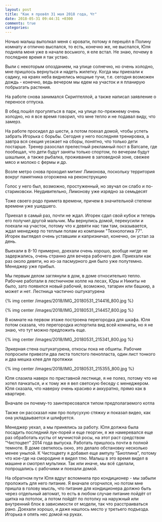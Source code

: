 ```yaml
---
layout: post
title: "Как я провёл 31 мая 2018 года, Чт"
date: 2018-05-31 09:44:31 +0300
comments: true
categories: 
---
```

Ночью малыш вытолкал меня с кровати, потому я перешёл в Полину комнату и отлично выспался, то есть, конечно же, не выспался, Юля подняла меня уже в начале восьмого, я еле встал. Не знаю, почему в последнее время я так устаю.

Выли с некоторым опозданием, на улице солнечно, но очень холодно, мне пришлось вернуться и надеть жилетку. Когда мы приехали к садику, на краях неба виднелись мощные тучи, т.е. сегодня возможен дождь - конечно, ведь вечером мы едем на участок и я планирую побрызгать растения.

На работе снова занимался Скриптеллой, а также написал заявление о переносе отпуска.

В обед пошёл прогуляться в парк, на улице по-прежнему очень холодно, но я все время говорил, что мне тепло и не подавал виду, что замерз.

На работе просидел до шести, а потом поехал домой, чтобы успеть забрать Игорька с борьбы. Сегодня у него последняя тренировка, а завтра вся секция уезжает на сборы, понятно, что только дети постарше. Тренер разослал прелестный рекламный пост в Ватсапе, где пообещал, что дети будут заняты только спортом, по вечерам будут шашлыки, а также рыбалка, проживание в заповедной зоне, свежее мясо и молоко с фермы и др.

Возле метро снова проходил митинг Лимонова, поскольку территория вокруг памятника огорожена на реконструкцию

Голос у него был, возможно, простуженный, но звучал он слабо и по-стариковски. Неудивительно, Лимонову уже изрядно за семьдесят

Тоже своего родо примета времени, причем в значительной степени времени уже ушедшего.

Приехал в самый раз, почти не ждал. Игорек сдал свой кубок и теперь его получил другой мальчик. Мы вернулись домой, перекусили и поехали на участок, потому что к девяти нас там там, оказывается, ждал менеджер по теплым полам из компании "Технологика 77". Игорек выглядел очень уставшим и капризничал, конечно, он устал за день.

Выехали в 8-10 примерно, доехали очень хорошо, вообще нигде не задержались, очень странно для вечера рабочего дня. Приехали как раз около девяти, но из-за пасмурного дня было уже полутемно. Менеджер уже прибыл.

Мы первым делом заглянули в дом, в доме относительно тепло. Рабочие работали в лестничном холле на лесах, Юры и Никиты не было, зато появился новый рабочий, возможно, татарин или башкир, а может и нет. Лестница частично оштукатурена

{% img center /images/2018/IMG_20180531_214416_800.jpg %}

{% img center /images/2018/IMG_20180531_214457_800.jpg %}

В комнате на первом этаже построена перегородка для шкафа. Юля потом сказала, что перегородка испортила вид всей комнаты, но я не знаю, что тут можно предложить еще.

{% img center /images/2018/IMG_20180531_215341_800.jpg %}

Эркерная стена оштукатурена, откосы пока не обшиты. Рабочие попросили привезти два листа толстого пенопласта, один лист тонкого и два мешка клея для протяжки

{% img center /images/2018/IMG_20180531_215355_800.jpg %}

Юля слазила наверх по приставной лестнице, я не полез, потому что не хотел пачкаться, и к тому же я вел светскую беседу с менеджером. Юля сказала, что наверху очень красиво и аккуратно, прямо как в квартире.

Вначале он почему-то заинтересовался типом предполагаемого котла

Также он рассказал нам про полусухую стяжку и показал видео, как она укладаывается и шлифуется.

Менеджер уехал, а мы принялись за работу. Юля должна была посадить последний лук-порей и еще георгин, я же намеревался еще раз обработать кусты от мучнистой росы, на этот раст средством "Чистоцвет" 2014 года выпуска. Работать пришлось почти в полной темноте. В доме светилось окно, это делало обстановку несколько менее унылой. К Чистоцвету я добавил еще ампулу "Биотлина", потому что кое-где на смородине я видел тлю. Малыш в это время видел в машине и смотрел мультики. Так или иначе, мы всё сделали, попрощались с рабочими и поехали домой.

На обратном пути Юля вдруг вспомнила про кондиционер - мы забыли проложить для него питание. Я вначале огорчился, но потом мне пришла в голову мысль, что питание для кондиционера должно быть через отдельный автомат, то есть в любом случае питание пойдёт от щитка на потолок, а потом пойдёт по потолку на наружный или внутренний блок в зависимости от модели, так что расстраиваться рано. Доехали хорошо, и даже нашлось место у третьего подъезда. Игорька я опять нес домой на руках.